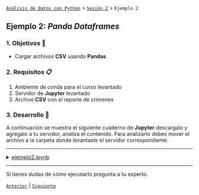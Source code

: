 [`Análisis de Datos con Python`](../../README.md) > [`Sesión 2`](../README.md) > `Ejemplo 2`

## Ejemplo 2: *Panda Dataframes*

### 1. Objetivos :dart:

- Cargar archivos __CSV__ usando __Pandas__

### 2. Requisitos :clipboard:

1. Ambiente de conda para el curso levantado
1. Servidor de __Jupyter__ levantado
1. Archivo __CSV__ con el reporte de crímenes

### 3. Desarrollo :rocket:

A continuación se muestra el siguiente cuaderno de __Jupyter__ descargalo y agrégalo a tu servidor, analiza el contenido. Para analizarlo debes mover el archivo a la carpeta donde levantaste el servidor correspondiente.

---

<details><summary><a href="codigos/ejemplo2.ipynb">ejemplo2.ipynb</a></summary>

# Pandas Dataframes
### Dr. Antonio Arista Jalife
### Modificado por: L. en C.C. Manuel Soto Romero

Pandas utiliza una estructura llamada "DataFrame" para manejar sus datos, de tal manera que es importante que nos familiaricemos con la estructura de ellos. 

#### Importamos Pandas a nuestro notebook:


```python
import pandas as pd
```

#### Cargamos el Dataset y lo desplegamos:


```python
dataframe = pd.read_csv('CrimeReports.csv')

dataframe
```

Si nosotros queremos las primeras 10 líneas podemos utilizar el comando .head(10), o el comando .tail(10) si queremos las últimas 10.


```python
dataframe.head(10)
```


```python
dataframe.tail(10)
```

No todas las columnas en un dataframe son útiles, por lo que nosotros podemos elegir las columnas y el orden de la siguiente manera:
dataframe[['nombre columna 1', 'nombre columna 2',...]]


```python
dataframe[['address','latitude','longitude', 'ucr_ncic_code']]
```


</details>

---

Si tienes dudas de cómo ejecutarlo pregunta a tu experto.

[`Anterior`](../README.md#pandas-dataframes) | [`Siguiente`](../reto02/README.md)
